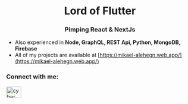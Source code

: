 <h1 align="center">Lord of Flutter</h1>
<h3 align="center">Pimping React & NextJs</h3>

- Also experienced in **Node, GraphQL, REST Api, Python, MongoDB, Firebase**
- All of my projects are available at [https://mikael-alehegn.web.app/](https://mikael-alehegn.web.app/)

<h3 align="left">Connect with me:</h3>
<p align="left">
<a href="https://instagram.com/cyber_priest_" target="blank"><img align="center" src="https://raw.githubusercontent.com/rahuldkjain/github-profile-readme-generator/master/src/images/icons/Social/instagram.svg" alt="cyber_priest_" height="30" width="40" /></a>
</p>
